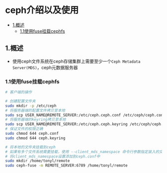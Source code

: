 # ceph介绍以及使用

<!-- vim-markdown-toc Marked -->

* [1.概述](#1.概述)
    - [1.1使用fuse挂载cephfs](#1.1使用fuse挂载cephfs)

<!-- vim-markdown-toc -->

## 1.概述

- 使用ceph文件系统在ceph存储集群上需要至少一个`Ceph Metadata Server(MDS)`，ceph元数据服务器

### 1.1使用fuse挂载cephfs

```sh
# 客户端的操作

# 创建配置文件夹
sudo mkdir -p /etc/ceph
# 将服务器端的配置文件拷贝至本地
sudo scp USER_NAME@REMOTE_SERVER:/etc/ceph.ceph.conf /etc/ceph/ceph.conf
# 将服务器端的keyring拷贝至本地
sudo scp USER_NAME@REMOTE_SERVER:/etc/ceph.ceph.keyring /etc/ceph/ceph.keyring
# 保证文件的权限正确
sudo chmod 644 ceph.conf
sudo chmod 644 ceph.keyring

# 将本地的文件夹挂载到ceph
# 如果有多个文件系统需要挂载，使用 --client_mds_namespace 命令行参数指定装入的文件系统，
# 将client_mds_namespace设置添加到ceph.conf中
sudo mkdir /home/tonyl/remote
sudo ceph-fuse -m REMOTE_SERVER:6789 /home/tonyl/remote
```

